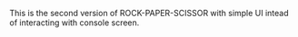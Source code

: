 This is the second version of ROCK-PAPER-SCISSOR with simple UI intead of 
interacting with console screen.
